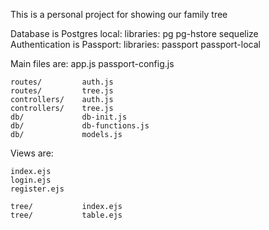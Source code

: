This is a personal project for showing our family tree

Database is Postgres local: libraries: pg pg-hstore sequelize  
Authentication is Passport: libraries: passport passport-local

Main files are:
app.js
passport-config.js

    routes/         auth.js
    routes/         tree.js
    controllers/    auth.js
    controllers/    tree.js
    db/             db-init.js
    db/             db-functions.js
    db/             models.js

Views are:

    index.ejs
    login.ejs
    register.ejs

    tree/           index.ejs
    tree/           table.ejs
